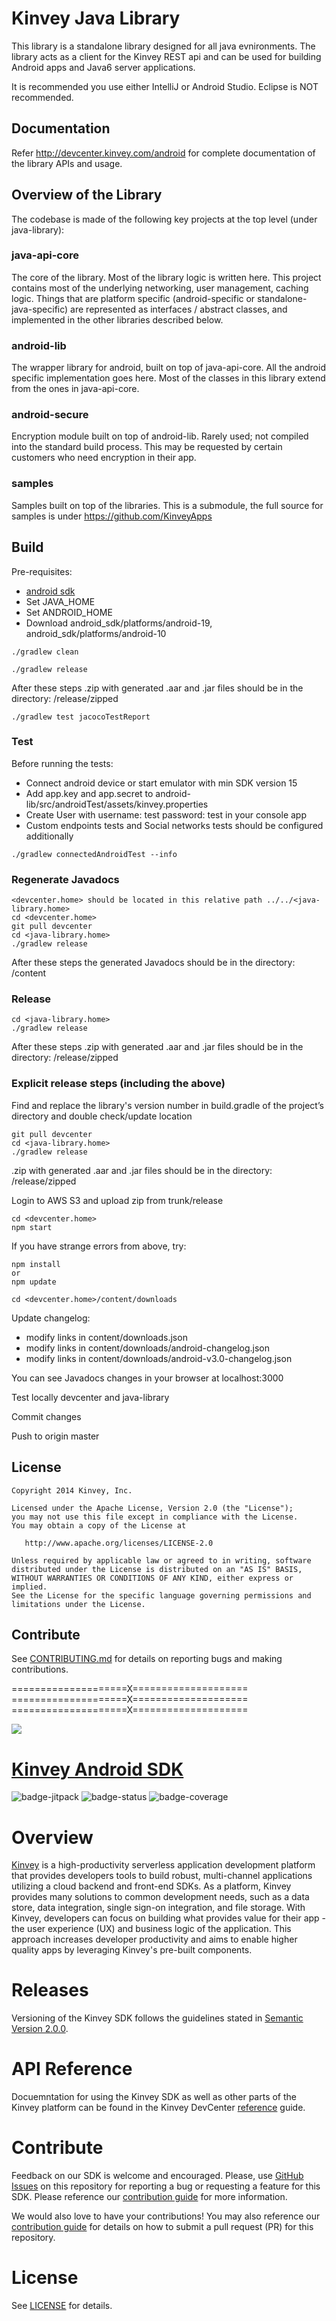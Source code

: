 Kinvey Java Library
======

This library is a standalone library designed for all java evnironments.
The library acts as a client for the Kinvey REST api and can be used for
building Android apps and Java6 server applications.

It is recommended you use either IntelliJ or Android Studio. Eclipse is NOT recommended.

## Documentation
Refer http://devcenter.kinvey.com/android for complete documentation of the library APIs and usage.

## Overview of the Library

The codebase is made of the following key projects at the top level (under java-library): 

### java-api-core 
The core of the library. Most of the library logic is written here. This project contains most of the underlying networking, user management, caching logic. Things that are platform specific (android-specific or standalone-java-specific) are represented as interfaces / abstract classes, and implemented in the other libraries described below.

### android-lib
The wrapper library for android, built on top of java-api-core. All the android specific implementation goes here. Most of the classes in this library extend from the ones in java-api-core.


### android-secure
Encryption module built on top of android-lib. Rarely used; not compiled into the standard build process. This may be requested by certain customers who need encryption in their app.

### samples 
Samples built on top of the libraries. This is a submodule, the full source for samples is under https://github.com/KinveyApps

## Build
Pre-requisites:

* [android sdk](http://developer.android.com/sdk/index.html)
* Set JAVA_HOME
* Set ANDROID_HOME
* Download android_sdk/platforms/android-19, android_sdk/platforms/android-10

```
./gradlew clean
```

```
./gradlew release
```
After these steps .zip with generated .aar and .jar files should be in the directory: /release/zipped

```
./gradlew test jacocoTestReport
```

### Test
Before running the tests:

 * Connect android device or start emulator with min SDK version 15
 * Add app.key and app.secret to android-lib/src/androidTest/assets/kinvey.properties
 * Create User with username: test password: test in your console app
 * Custom endpoints tests and Social networks tests should be configured additionally 

```
./gradlew connectedAndroidTest --info
```

### Regenerate Javadocs

```
<devcenter.home> should be located in this relative path ../../<java-library.home>
cd <devcenter.home> 
git pull devcenter
cd <java-library.home>
./gradlew release
```
After these steps the generated Javadocs should be in the directory: /content

### Release

```
cd <java-library.home>
./gradlew release
```
After these steps .zip with generated .aar and .jar files should be in the directory: /release/zipped

### Explicit release steps (including the above)

Find and replace the library's version number in build.gradle of the project’s directory and double check/update  location
```
git pull devcenter
cd <java-library.home>
./gradlew release
```
.zip with generated .aar and .jar files should be in the directory: /release/zipped

Login to AWS S3 and upload zip from trunk/release

```
cd <devcenter.home> 
npm start
```
If you have strange errors from above, try:
```
npm install 
or 
npm update
```

```
cd <devcenter.home>/content/downloads
```
Update changelog:
- modify links in content/downloads.json
- modify links in content/downloads/android-changelog.json
- modify links in content/downloads/android-v3.0-changelog.json

You can see Javadocs changes in your browser at localhost:3000

Test locally devcenter and java-library

Commit changes

Push to origin master


## License

    Copyright 2014 Kinvey, Inc.

    Licensed under the Apache License, Version 2.0 (the "License");
    you may not use this file except in compliance with the License.
    You may obtain a copy of the License at

       http://www.apache.org/licenses/LICENSE-2.0

    Unless required by applicable law or agreed to in writing, software
    distributed under the License is distributed on an "AS IS" BASIS,
    WITHOUT WARRANTIES OR CONDITIONS OF ANY KIND, either express or implied.
    See the License for the specific language governing permissions and
    limitations under the License.

## Contribute
See [CONTRIBUTING.md](https://github.com/Kinvey/java-library/blob/master/CONTRIBUTING.md) for details on reporting bugs and making contributions.

====================X====================
====================X====================
====================X====================

<p align="left">
  <a href="https://www.progress.com/kinvey" style="display: inline-block;">
    <img src="logo-progresskinvey.png">
  </a>
</p>

# [Kinvey Android SDK](https://devcenter.kinvey.com/android)

![badge-jitpack] ![badge-status] ![badge-coverage]

# Overview

[Kinvey](https://www.progress.com/kinvey) is a high-productivity serverless application development platform that provides developers tools to build robust, multi-channel applications utilizing a cloud backend and front-end SDKs. As a platform, Kinvey provides many solutions to common development needs, such as a data store, data integration, single sign-on integration, and file storage. With Kinvey, developers can focus on building what provides value for their app - the user experience (UX) and business logic of the application. This approach increases developer productivity and aims to enable higher quality apps by leveraging Kinvey's pre-built components.

# Releases

Versioning of the Kinvey SDK follows the guidelines stated in [Semantic Version 2.0.0](http://semver.org/).

# API Reference

Docuemntation for using the Kinvey SDK as well as other parts of the Kinvey platform can be found in the Kinvey DevCenter [reference](https://devcenter.kinvey.com/android/reference/) guide.

# Contribute

Feedback on our SDK is welcome and encouraged. Please, use [GitHub Issues](https://github.com/Kinvey/android-sdk/issues) on this repository for reporting a bug or requesting a feature for this SDK. Please reference our [contribution guide](CONTRIBUTING.md) for more information.

We would also love to have your contributions! You may also reference our [contribution guide](CONTRIBUTING.md) for details on how to submit a pull request (PR) for this repository.

# License

See [LICENSE](LICENSE.txt) for details.

[badge-jitpack]: https://img.shields.io/jitpack/v/github/Kinvey/android-sdk
[badge-status]: https://api.cirrus-ci.com/github/Kinvey/android-sdk.svg?branch=master
[badge-coverage]: https://codecov.io/gh/Kinvey/android-sdk/graph/badge.svg

